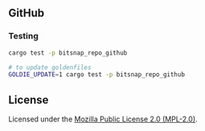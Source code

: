 ## GitHub

### Testing

```bash
cargo test -p bitsnap_repo_github

# to update goldenfiles
GOLDIE_UPDATE=1 cargo test -p bitsnap_repo_github
```

## License

Licensed under the [Mozilla Public License 2.0 (MPL-2.0)](../../LICENSE).
